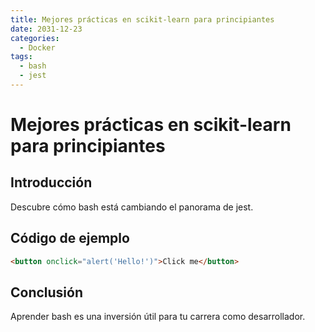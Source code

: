 ```yaml
---
title: Mejores prácticas en scikit-learn para principiantes
date: 2031-12-23
categories:
  - Docker
tags:
  - bash
  - jest
---
```


# Mejores prácticas en scikit-learn para principiantes

## Introducción

Descubre cómo bash está cambiando el panorama de jest.

## Código de ejemplo

```html
<button onclick="alert('Hello!')">Click me</button>
```

## Conclusión

Aprender bash es una inversión útil para tu carrera como desarrollador.